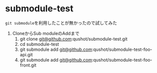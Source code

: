 # submodule-test
`git submodule`を利用したことが無かったので試してみた

1. CloneからSub moduleのAddまで
    1. git clone git@github.com:qushot/submodule-test.git
    1. cd submodule-test
    1. git submodule add git@github.com:qushot/submodule-test-foo-api.git
    1. git submodule add git@github.com:qushot/submodule-test-foo-front.git
